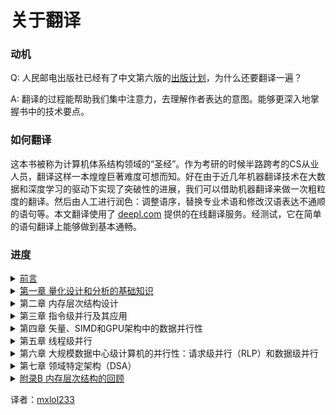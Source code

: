 # 关于翻译

### 动机

Q: 人民邮电出版社已经有了中文第六版的[出版计划](https://www.ituring.com.cn/book/2632/)，为什么还要翻译一遍？

A:  翻译的过程能帮助我们集中注意力，去理解作者表达的意图。能够更深入地掌握书中的技术要点。

### 如何翻译

这本书被称为计算机体系结构领域的“圣经”。作为考研的时候半路跨考的CS从业人员，翻译这样一本煌煌巨著难度可想而知。好在由于近几年机器翻译技术在大数据和深度学习的驱动下实现了突破性的进展，我们可以借助机器翻译来做一次粗粒度的翻译。然后由人工进行润色：调整语序，替换专业术语和修改汉语表达不通顺的语句等。本文翻译使用了 [deepl.com](https://www.deepl.com/) 提供的在线翻译服务。经测试，它在简单的语句翻译上能够做到基本通畅。

### 进度

<details>

<summary><a href="qian-yan/">前言</a></summary>

* [x] [我们为什么要写这本书](qian-yan/wo-men-wei-shi-mo-xie-zhe-ben-shu.md)
* [ ] [当前版本](qian-yan/dang-qian-ban-ben.md)
* [ ] [选材与组织](qian-yan/xuan-cai-yu-zu-zhi.md)
* [x] [内容概述](qian-yan/nei-rong-gai-shu.md)
* [x] [阅读导览](qian-yan/yue-du-dao-lan.md)
* [x] [章节结构](qian-yan/zhang-jie-jie-gou.md)
* [x] [案例研究和习题](qian-yan/an-li-yan-jiu-yu-xi-ti.md)
* [ ] [补充材料](qian-yan/bu-chong-cai-liao.md)
* [ ] [帮助改进这本书](qian-yan/bang-zhu-gai-jin-zhe-ben-shu.md)
* [x] [结语](qian-yan/jie-yu.md)

</details>

<details>

<summary><a href="di-yi-zhang-liang-hua-she-ji-he-fen-xi-de-ji-chu-zhi-shi/">第一章 量化设计和分析的基础知识</a></summary>

* [x] [摘要](di-yi-zhang-liang-hua-she-ji-he-fen-xi-de-ji-chu-zhi-shi/zhai-yao.md)
* [x] [1.1 介绍](di-yi-zhang-liang-hua-she-ji-he-fen-xi-de-ji-chu-zhi-shi/1.1-jie-shao.md)
* [x] [1.2 计算机的类别](di-yi-zhang-liang-hua-she-ji-he-fen-xi-de-ji-chu-zhi-shi/1.2-ji-suan-ji-de-lei-bie/)
* [x] [1.3 计算机体系结构的定义](di-yi-zhang-liang-hua-she-ji-he-fen-xi-de-ji-chu-zhi-shi/1.3-ji-suan-ji-ti-xi-jie-gou-de-ding-yi/)
* [x] [1.4 技术趋势](di-yi-zhang-liang-hua-she-ji-he-fen-xi-de-ji-chu-zhi-shi/1.4-ji-shu-qu-shi/)
* [x] [1.5 集成电路中功率和能耗的关系](di-yi-zhang-liang-hua-she-ji-he-fen-xi-de-ji-chu-zhi-shi/1.5-ji-cheng-dian-lu-zhong-gong-shuai-he-neng-hao-de-fa-zhan-qu-shi/)
* [x] [1.6 成本的发展趋势](di-yi-zhang-liang-hua-she-ji-he-fen-xi-de-ji-chu-zhi-shi/1.6-cheng-ben-de-fa-zhan-qu-shi/)
* [x] [1.7 可靠性](di-yi-zhang-liang-hua-she-ji-he-fen-xi-de-ji-chu-zhi-shi/1.7-ke-kao-xing.md)
* [x] 1[.8 评测、报告和总结性能](di-yi-zhang-liang-hua-she-ji-he-fen-xi-de-ji-chu-zhi-shi/1.8-ping-ce-bao-gao-he-zong-jie-xing-neng/)
* [x] [1.9 计算机量化设计原则](di-yi-zhang-liang-hua-she-ji-he-fen-xi-de-ji-chu-zhi-shi/1.9-ji-suan-ji-liang-hua-she-ji-yuan-ze/)
* [x] [1.10 把它们放在一起：性能、价格和功耗](di-yi-zhang-liang-hua-she-ji-he-fen-xi-de-ji-chu-zhi-shi/1.10-ba-ta-men-fang-zai-yi-qi-xing-neng-jia-ge-he-gong-hao.md)
* [x] [1.11 谬误和陷阱](di-yi-zhang-liang-hua-she-ji-he-fen-xi-de-ji-chu-zhi-shi/1.11-miu-wu-he-xian-jing.md)
* [x] [1.12 结论](di-yi-zhang-liang-hua-she-ji-he-fen-xi-de-ji-chu-zhi-shi/1.12-jie-lun.md)
* [x] [1.13 历史观点和引用](di-yi-zhang-liang-hua-she-ji-he-fen-xi-de-ji-chu-zhi-shi/1.13-li-shi-guan-dian-he-yin-yong.md)
* [ ] [案例研究和习题](di-yi-zhang-liang-hua-she-ji-he-fen-xi-de-ji-chu-zhi-shi/an-li-yan-jiu-he-xi-ti.md)

</details>

<details>

<summary>第二章 内存层次结构设计</summary>



</details>

<details>

<summary>第三章 指令级并行及其应用</summary>



</details>

<details>

<summary>第四章 矢量、SIMD和GPU架构中的数据并行性</summary>



</details>

<details>

<summary>第五章 线程级并行</summary>



</details>

<details>

<summary>第六章 大规模数据中心级计算机的并行性：请求级并行（RLP）和数据级并行</summary>



</details>

<details>

<summary>第七章 领域特定架构（DSA）</summary>



</details>

<details>

<summary><a href="fu-lubnei-cun-ceng-ci-jie-gou-de-hui-gu/">附录B 内存层次结构的回顾</a></summary>

* [x] [摘要](fu-lubnei-cun-ceng-ci-jie-gou-de-hui-gu/zhai-yao.md)
* [ ] [B.1 介绍](fu-lubnei-cun-ceng-ci-jie-gou-de-hui-gu/b.1-jie-shao/)

</details>

译者：[mxlol233](https://github.com/TuringKi)
